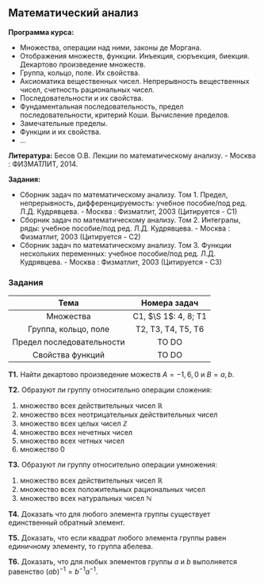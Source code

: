 ## Математический анализ

**Программа курса:**
- Множества, операции над ними, законы де Моргана.
- Отображения множеств, функции. Инъекция, сюръекция, биекция. Декартово произведение множеств.
- Группа, кольцо, поле. Их свойства.
- Аксиоматика вещественных чисел. Непрерывность вещественных чисел, счетность рациональных чисел.
- Последовательности и их свойства.
- Фундаментальная последовательность, предел последовательности, критерий Коши. Вычисление пределов.
- Замечательные пределы.
- Функции и их свойства.
- ...


**Литература:** Бесов О.В. Лекции по математическому анализу. - Москва : ФИЗМАТЛИТ, 2014.

**Задания:** 
- Сборник задач по математическому анализу. Том 1. Предел, непрерывность, дифференцируемость: учебное пособие/под ред. Л.Д. Кудрявцева. - Москва : Физматлит, 2003 (Цитируется - С1)
- Сборник задач по математическому анализу. Том 2. Интегралы, ряды: учебное пособие/под ред. Л.Д. Кудрявцева. - Москва : Физматлит, 2003 (Цитируется - С2)
- Сборник задач по математическому анализу. Том 3. Функции нескольких переменных: учебное пособие/под ред. Л.Д. Кудрявцева. - Москва : Физматлит, 2003 (Цитируется - С3)


### Задания
| Тема | Номера задач |
| :---: | :---: |
| Множества | С1, $\S 1$: 4, 8; T1 |
| Группа, кольцо, поле | Т2, Т3, T4, T5, T6 | 
| Предел последовательности | TO DO | 
| Свойства функций | TO DO | | |

**T1.** Найти декартово произведение можеств $A={-1,6,0}$ и $B={a,b}$.

**T2.** Образуют ли группу относительно операции сложения:
1) множество всех действительных чисел $\mathbb{R}$
2) множество всех неотрицательных действительных чисел
3) множество всех целых чисел $\mathbb{Z}$
4) множество всех нечетных чисел
5) множество всех четных чисел
6) множество ${0}$

**T3.** Образуют ли группу относительно операции умножения:
1) множество всех действительных чисел $\mathbb{R}$
2) множество всех положительных рациональных чисел
3) множество всех натуральных чисел $\mathbb{N}$

**Т4.** Доказать что для любого элемента группы существует единственный обратный элемент.

**Т5.** Доказать, что если квадрат любого элемента группы равен единичному элементу, то группа абелева.

**T6.** Доказать, что для любых элементов группы $a$ и $b$ выполняется равенство $(ab)^{-1} = b^{-1}a^{-1}$.


